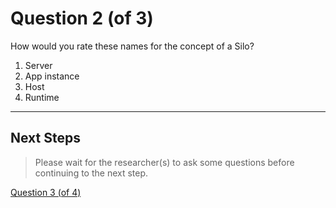 # Question 2 (of 3)

How would you rate these names for the concept of a Silo?

1. Server
2. App instance
3. Host
4. Runtime

---

## Next Steps

> Please wait for the researcher(s) to ask some questions before continuing to the next step.

[Question 3 (of 4)](question03.md)
